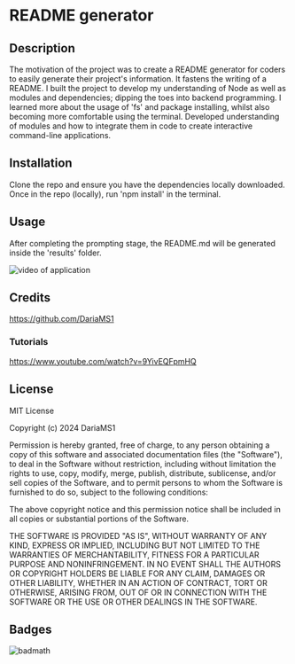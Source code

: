 # README generator

## Description

The motivation of the project was to create a README generator for coders to easily generate their project's information. It fastens the writing of a README.
I built the project to develop my understanding of Node as well as modules and dependencies; dipping the toes into backend programming. 
I learned more about the usage of 'fs' and package installing, whilst also becoming more comfortable using the terminal. Developed understanding of modules and how to integrate them in code to create interactive command-line applications.

## Installation

Clone the repo and ensure you have the dependencies locally downloaded. Once in the repo (locally), run 'npm install' in the terminal.

## Usage

After completing the prompting stage, the README.md will be generated inside the 'results' folder.

![video of application](assets/images/screenshot.png)

## Credits

https://github.com/DariaMS1 

### Tutorials

https://www.youtube.com/watch?v=9YivEQFpmHQ

## License

MIT License

Copyright (c) 2024 DariaMS1

Permission is hereby granted, free of charge, to any person obtaining a copy
of this software and associated documentation files (the "Software"), to deal
in the Software without restriction, including without limitation the rights
to use, copy, modify, merge, publish, distribute, sublicense, and/or sell
copies of the Software, and to permit persons to whom the Software is
furnished to do so, subject to the following conditions:

The above copyright notice and this permission notice shall be included in all
copies or substantial portions of the Software.

THE SOFTWARE IS PROVIDED "AS IS", WITHOUT WARRANTY OF ANY KIND, EXPRESS OR
IMPLIED, INCLUDING BUT NOT LIMITED TO THE WARRANTIES OF MERCHANTABILITY,
FITNESS FOR A PARTICULAR PURPOSE AND NONINFRINGEMENT. IN NO EVENT SHALL THE
AUTHORS OR COPYRIGHT HOLDERS BE LIABLE FOR ANY CLAIM, DAMAGES OR OTHER
LIABILITY, WHETHER IN AN ACTION OF CONTRACT, TORT OR OTHERWISE, ARISING FROM,
OUT OF OR IN CONNECTION WITH THE SOFTWARE OR THE USE OR OTHER DEALINGS IN THE
SOFTWARE.

## Badges

![badmath](https://img.shields.io/github/languages/top/lernantino/badmath)